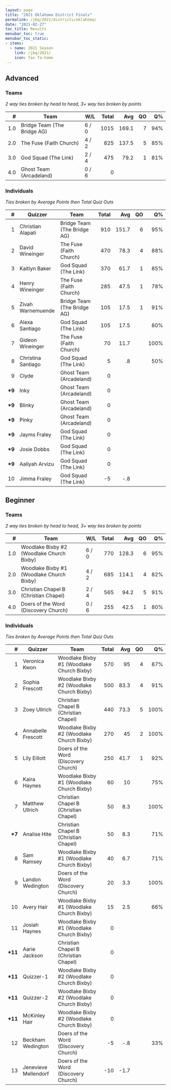 ```yaml
---
layout: page
title: "2021 Oklahoma District Finals"
permalink: /jbq/2021/districts/oklahoma/
date: "2021-02-27"
toc_title: Results
menubar_toc: true
menubar_toc_static:
- items:
  - name: 2021 Season
    link: /jbq/2021/
    icon: fas fa-home
---
```


## Advanced

### Teams

*2 way ties broken by head to head, 3+ way ties broken by points*

|    # | Team                        | W/L   | Total |   Avg |   QO |   Q% |
| ---: | --------------------------- | ----- | ----: | ----: | ---: | ---: |
|  1.0 | Bridge Team (The Bridge AG) | 6 / 0 |  1015 | 169.1 |    7 |  94% |
|  2.0 | The Fuse (Faith Church)     | 4 / 2 |   825 | 137.5 |    5 |  85% |
|  3.0 | God Squad (The Link)        | 2 / 4 |   475 |  79.2 |    1 |  81% |
|  4.0 | Ghost Team (Arcadeland)     | 0 / 6 |     0 |       |      |      |

### Individuals

*Ties broken by Average Points then Total Quiz Outs*

|       # | Quizzer            | Team                        | Total |   Avg |   QO |   Q% |
| ------: | ------------------ | --------------------------- | ----: | ----: | ---: | ---: |
|       1 | Christian Alapati  | Bridge Team (The Bridge AG) |   910 | 151.7 |    6 |  95% |
|       2 | David Wineinger    | The Fuse (Faith Church)     |   470 |  78.3 |    4 |  88% |
|       3 | Kaitlyn Baker      | God Squad (The Link)        |   370 |  61.7 |    1 |  85% |
|       4 | Henry Wineinger    | The Fuse (Faith Church)     |   285 |  47.5 |    1 |  78% |
|       5 | Zivah Warnemuende  | Bridge Team (The Bridge AG) |   105 |  17.5 |    1 |  91% |
|       6 | Alexa Santiago     | God Squad (The Link)        |   105 |  17.5 |      |  80% |
|       7 | Gideon Wineinger   | The Fuse (Faith Church)     |    70 |  11.7 |      | 100% |
|       8 | Christina Santiago | God Squad (The Link)        |     5 |    .8 |      |  50% |
|       9 | Clyde              | Ghost Team (Arcadeland)     |     0 |       |      |      |
| **\*9** | Inky               | Ghost Team (Arcadeland)     |     0 |       |      |      |
| **\*9** | Blinky             | Ghost Team (Arcadeland)     |     0 |       |      |      |
| **\*9** | Pinky              | Ghost Team (Arcadeland)     |     0 |       |      |      |
| **\*9** | Jayms Fraley       | God Squad (The Link)        |     0 |       |      |      |
| **\*9** | Josie Dobbs        | God Squad (The Link)        |     0 |       |      |      |
| **\*9** | Aaliyah Arvizu     | God Squad (The Link)        |     0 |       |      |      |
|      10 | Jimma Fraley       | God Squad (The Link)        |    -5 |   -.8 |      |      |

## Beginner

### Teams

*2 way ties broken by head to head, 3+ way ties broken by points*

|    # | Team                                      | W/L   | Total |   Avg |   QO |   Q% |
| ---: | ----------------------------------------- | ----- | ----: | ----: | ---: | ---: |
|  1.0 | Woodlake Bixby #2 (Woodlake Church Bixby) | 6 / 0 |   770 | 128.3 |    6 |  95% |
|  2.0 | Woodlake Bixby #1 (Woodlake Church Bixby) | 4 / 2 |   685 | 114.1 |    4 |  82% |
|  3.0 | Christian Chapel B (Christian Chapel)     | 2 / 4 |   565 |  94.2 |    5 |  91% |
|  4.0 | Doers of the Word (Discovery Church)      | 0 / 6 |   255 |  42.5 |    1 |  80% |

### Individuals

*Ties broken by Average Points then Total Quiz Outs*

|        # | Quizzer              | Team                                      | Total |  Avg |   QO |   Q% |
| -------: | -------------------- | ----------------------------------------- | ----: | ---: | ---: | ---: |
|        1 | Veronica Kwon        | Woodlake Bixby #1 (Woodlake Church Bixby) |   570 |   95 |    4 |  87% |
|        2 | Sophia Frescott      | Woodlake Bixby #2 (Woodlake Church Bixby) |   500 | 83.3 |    4 |  91% |
|        3 | Zoey Ullrich         | Christian Chapel B (Christian Chapel)     |   440 | 73.3 |    5 | 100% |
|        4 | Annabelle Frescott   | Woodlake Bixby #2 (Woodlake Church Bixby) |   270 |   45 |    2 | 100% |
|        5 | Lily Eillott         | Doers of the Word (Discovery Church)      |   250 | 41.7 |    1 |  92% |
|        6 | Kaira Haynes         | Woodlake Bixby #1 (Woodlake Church Bixby) |    60 |   10 |      |  75% |
|        7 | Matthew Ullrich      | Christian Chapel B (Christian Chapel)     |    50 |  8.3 |      | 100% |
|  **\*7** | Analise Hite         | Christian Chapel B (Christian Chapel)     |    50 |  8.3 |      |  71% |
|        8 | Sam Ramsey           | Woodlake Bixby #1 (Woodlake Church Bixby) |    40 |  6.7 |      |  71% |
|        9 | Landon Wedington     | Doers of the Word (Discovery Church)      |    20 |  3.3 |      | 100% |
|       10 | Avery Hair           | Woodlake Bixby #1 (Woodlake Church Bixby) |    15 |  2.5 |      |  66% |
|       11 | Josiah Haynes        | Woodlake Bixby #1 (Woodlake Church Bixby) |     0 |      |      |      |
| **\*11** | Aarie Jackson        | Christian Chapel B (Christian Chapel)     |     0 |      |      |      |
| **\*11** | Quizzer-1            | Woodlake Bixby #2 (Woodlake Church Bixby) |     0 |      |      |      |
| **\*11** | Quizzer-2            | Woodlake Bixby #2 (Woodlake Church Bixby) |     0 |      |      |      |
| **\*11** | McKinley Hair        | Woodlake Bixby #2 (Woodlake Church Bixby) |     0 |      |      |      |
|       12 | Beckham Wedington    | Doers of the Word (Discovery Church)      |    -5 |  -.8 |      |  33% |
|       13 | Jenevieve Mellendorf | Doers of the Word (Discovery Church)      |   -10 | -1.7 |      |      |

